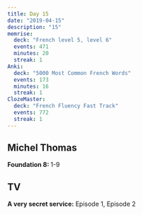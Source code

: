 ```yaml
---
title: Day 15
date: "2019-04-15"
description: "15"
memrise:
  deck: "French level 5, level 6"
  events: 471
  minutes: 20
  streak: 1
Anki:
  deck: "5000 Most Common French Words"
  events: 173
  minutes: 16
  streak: 1
ClozeMaster:
  deck: "French Fluency Fast Track"
  events: 772
  streak: 1
---
```


<h2>Michel Thomas</h2>
<strong>Foundation 8: </strong>1-9

<h2>TV</h2>
<strong>A very secret service:</strong> Episode 1, Episode 2
